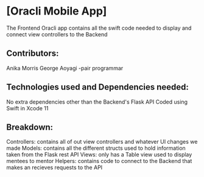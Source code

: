 # [Oracli Mobile App]
The Frontend Oracli app contains all the swift code needed to display and connect view  controllers to the Backend

## Contributors:
Anika Morris 
George Aoyagi -pair programmar


## Technologies used and Dependencies needed:
No  extra dependencies other than the Backend's  Flask API
Coded using Swift in Xcode 11

##  Breakdown:
Controllers: contains all of out view controllers  and  whatever UI changes we made
Models: contains all the different structs used to hold information taken from the Flask rest API
Views: only has a Table view used to display mentees  to  mentor
Helpers: contains code to connect to the Backend that makes an recieves requests to the API



